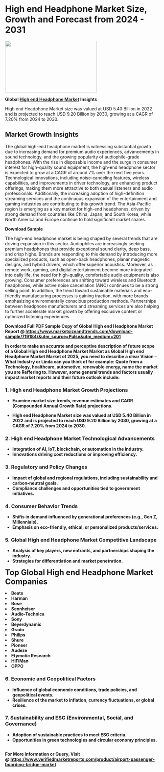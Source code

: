 <H1>High end Headphone Market Size, Growth and Forecast from 2024 - 2031</H1><img class="aligncenter size-medium wp-image-584254" src="https://thirdeyenews.in/wp-content/uploads/2024/09/Global-Market-Research-300x168.jpeg" alt="" width="300" height="168" /><p><strong>Global&nbsp;<a href="https://www.marketsizeandtrends.com/download-sample/719184/&amp;utm_source=Pulse&amp;utm_medium=201">High end Headphone Market</a> Insights</strong></p><p>High end Headphone Market size was valued at USD 5.40 Billion in 2022 and is projected to reach USD 9.20 Billion by 2030, growing at a CAGR of 7.20% from 2024 to 2030.</p><p><h2>Market Growth Insights</h2> <p>The global high-end headphone market is witnessing substantial growth due to increasing demand for premium audio experiences, advancements in sound technology, and the growing popularity of audiophile-grade headphones. With the rise in disposable income and the surge in consumer interest for high-quality sound equipment, the high-end headphone sector is expected to grow at a CAGR of around 7% over the next five years. Technological innovations, including noise-canceling features, wireless capabilities, and improvements in driver technology, are enhancing product offerings, making them more attractive to both casual listeners and audio professionals. Additionally, the increasing adoption of high-definition streaming services and the continuous expansion of the entertainment and gaming industries are contributing to this growth trend. The Asia-Pacific region is emerging as a key market for high-end headphones, driven by strong demand from countries like China, Japan, and South Korea, while North America and Europe continue to hold significant market shares.</p> <p><strong>Download Sample</strong></p> <p>The high-end headphone market is being shaped by several trends that are driving expansion in this sector. Audiophiles are increasingly seeking premium headphones that provide exceptional sound clarity, deep bass, and crisp highs. Brands are responding to this demand by introducing more specialized products, such as open-back headphones, planar magnetic designs, and hybrid drivers, which offer superior acoustics. Moreover, as remote work, gaming, and digital entertainment become more integrated into daily life, the need for high-quality, comfortable audio equipment is also growing. Consumer preferences are shifting toward wireless and Bluetooth headphones, while active noise cancellation (ANC) continues to be a strong selling point. In addition, the trend toward sustainable materials and eco-friendly manufacturing processes is gaining traction, with more brands emphasizing environmentally conscious production methods. Partnerships between headphone manufacturers and streaming services are also helping to further accelerate market growth by offering exclusive content or optimized listening experiences. <p><strong></p><p><span class=""><strong>Download Full PDF Sample Copy of Global High end Headphone Market Report</strong> @ <a href="https://www.marketsizeandtrends.com/download-sample/719184/&amp;utm_source=Pulse&amp;utm_medium=201" target="_blank">https://www.marketsizeandtrends.com/download-sample/719184/&amp;utm_source=Pulse&amp;utm_medium=201</a></span></p><p>In order to make an accurate and perceptive description of future scope of a Global&nbsp;High end Headphone Market Market as Global&nbsp;High end Headphone Market Market of 2025, you need to describe a clear Vision &ndash; What Industry or Linda can you think of for example: Quote from a Technology, healthcare, automotive, renewable energy, name the market you are Reffering to. However, some general trends and factors usually impact market reports and their future outlook include:</p><h3>1.&nbsp;<strong>High end Headphone Market Growth Projections</strong></h3><ul><li>Examine market size trends, revenue estimates and CAGR (Compounded Annual Growth Rate) projections.</li><li><p>High end Headphone Market size was valued at USD 5.40 Billion in 2022 and is projected to reach USD 9.20 Billion by 2030, growing at a CAGR of 7.20% from 2024 to 2030.</p></li></ul><h3>2.&nbsp;<strong>High end Headphone Market Technological Advancements</strong></h3><ul><li>Integration of AI, IoT, blockchain, or automation in the industry.</li><li>Innovations driving cost reductions or improving efficiency.</li></ul><h3>3.&nbsp;<strong>Regulatory and Policy Changes</strong></h3><ul><li>Impact of global and regional regulations, including sustainability and carbon-neutral goals.</li><li>Compliance challenges and opportunities tied to government initiatives.</li></ul><h3>4.&nbsp;<strong>Consumer Behavior Trends</strong></h3><ul><li>Shifts in demand influenced by generational preferences (e.g., Gen Z, Millennials).</li><li>Emphasis on eco-friendly, ethical, or personalized products/services.</li></ul><h3>5.&nbsp;<strong>Global High end Headphone Market Competitive Landscape</strong></h3><ul><li>Analysis of key players, new entrants, and partnerships shaping the industry.</li><li>Strategies for differentiation and market penetration.</li></ul><p data-pm-slice="1 1 []"><span style="color: inherit; font-family: inherit; font-size: 25px;">Top Global High end Headphone Market Companies</span></p><div class="" data-test-id=""><p><li>Beats</li><li> Harman</li><li> Bose</li><li> Sennheiser</li><li> Audio-Technica</li><li> Sony</li><li> Beyerdynamic</li><li> Grado</li><li> Philips</li><li> Shure</li><li> Pioneer</li><li> Audeze</li><li> Etymotic Research</li><li> HiFiMan</li><li> OPPO</li></p></div><h3>6.&nbsp;<strong>Economic and Geopolitical Factors</strong></h3><ul><li>Influence of global economic conditions, trade policies, and geopolitical events.</li><li>Resilience of the market to inflation, currency fluctuations, or global crises.</li></ul><h3>7.&nbsp;<strong>Sustainability and ESG (Environmental, Social, and Governance)</strong></h3><ul><li>Adoption of sustainable practices to meet ESG criteria.</li><li>Opportunities in green technologies and circular economy principles.</li></ul><h2><strong style="font-size: 14px;">For More Information or Query, Visit @&nbsp;</strong><a style="background-color: #ffffff; font-size: 14px;" href="https://www.marketsizeandtrends.com/report/high-end-headphone-market/" target="_blank">https://www.verifiedmarketreports.com/product/airport-passenger-boarding-bridge-market</a></h2>
